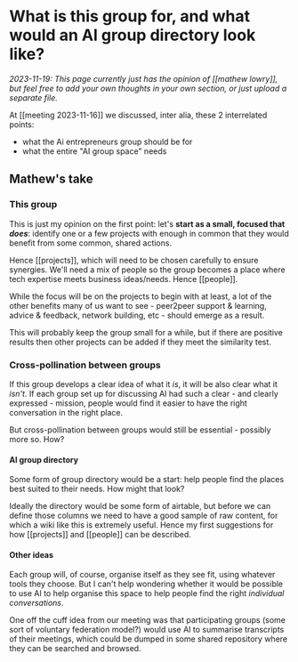 # What is this group for, and what would an AI group directory look like?

*2023-11-19: This page currently just has the opinion of [[mathew lowry]], but feel free to add your own thoughts in your own section, or just upload a separate file.*

At [[meeting 2023-11-16]] we discussed, inter alia, these 2 interrelated points:

* what the Ai entrepreneurs group should be for
* what the entire "AI group space" needs

## Mathew's take

### This group 

This is just my opinion on the first point: let's **start as a small, focused that *does***: identify one or a few projects with enough in common that they would benefit from some common, shared actions. 

Hence [[projects]], which will need to be chosen carefully to ensure synergies. We'll need a mix of people so the group becomes a place where tech expertise meets business ideas/needs. Hence [[people]].

While the focus will be on the projects to begin with at least, a lot of the other benefits many of us want to see - peer2peer support & learning, advice & feedback, network building, etc - should emerge as a result. 

This will probably keep the group small for a while, but if there are positive results then other projects can be added if they meet the similarity test. 
### Cross-pollination between groups

If this group develops a clear idea of what it *is*, it will be also clear what it *isn't*. If each group set up for discussing AI had such a clear - and clearly expressed - mission, people would find it easier to have the right conversation in the right place. 

But cross-pollination between groups would still be essential - possibly more so. How?
#### AI group directory

Some form of group directory would be a start: help people find the places best suited to their needs. How might that look?  

Ideally the directory would be some form of airtable, but before we can define those columns we need to have a good sample of raw content, for which a wiki like this is extremely useful. Hence my first suggestions for how [[projects]] and [[people]] can be described.

#### Other ideas

Each group will, of course, organise itself as they see fit, using whatever tools they choose. But I can't help wondering whether it would be possible to use AI to help organise this space to help people find the right *individual conversations*. 

One off the cuff idea from our meeting was that participating groups (some sort of voluntary federation model?) would use AI to summarise transcripts of their meetings, which could be dumped in some shared repository where they can be searched and browsed. 


